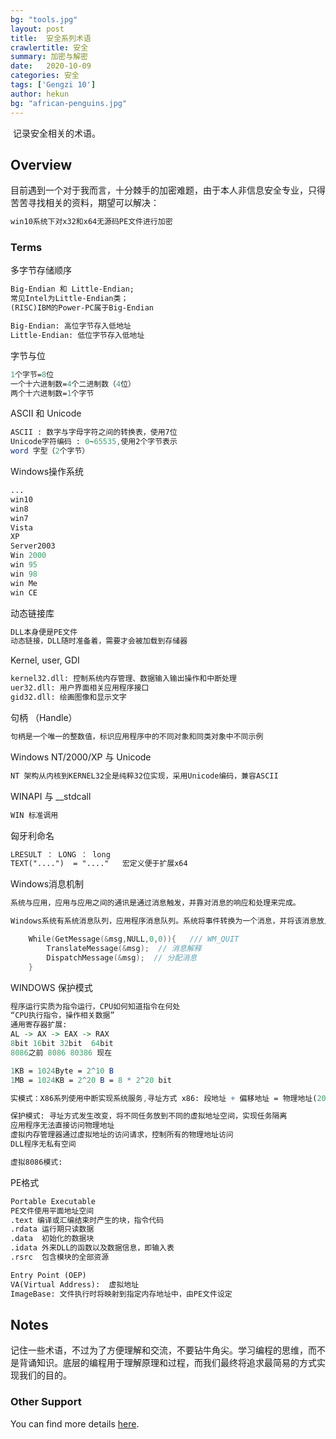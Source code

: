 ```yaml
---
bg: "tools.jpg"
layout: post
title:  安全系列术语
crawlertitle: 安全
summary: 加密与解密
date:   2020-10-09
categories: 安全
tags: ['Gengzi 10']
author: hekun
bg: "african-penguins.jpg"
---
```


​    记录安全相关的术语。

## Overview

目前遇到一个对于我而言，十分棘手的加密难题，由于本人非信息安全专业，只得苦苦寻找相关的资料，期望可以解决：

```txt
win10系统下对x32和x64无源码PE文件进行加密
```

### Terms

多字节存储顺序

```txt
Big-Endian 和 Little-Endian; 
常见Intel为Little-Endian类；
(RISC)IBM的Power-PC属于Big-Endian

Big-Endian: 高位字节存入低地址
Little-Endian: 低位字节存入低地址
```

字节与位

```mathematica
1个字节=8位
一个十六进制数=4个二进制数（4位）
两个十六进制数=1个字节
```

ASCII 和 Unicode

```mathematica
ASCII : 数字与字母字符之间的转换表，使用7位
Unicode字符编码 : 0~65535,使用2个字节表示
word 字型（2个字节）
```

Windows操作系统

```mathematica
...
win10
win8
win7
Vista
XP
Server2003
Win 2000
win 95
win 98
win Me
win CE
```

动态链接库

```mathematica
DLL本身便是PE文件
动态链接，DLL随时准备着，需要才会被加载到存储器
```

Kernel, user, GDI

```txt
kernel32.dll: 控制系统内存管理、数据输入输出操作和中断处理
uer32.dll: 用户界面相关应用程序接口
gid32.dll: 绘画图像和显示文字
```

句柄 （Handle）

```txt
句柄是一个唯一的整数值，标识应用程序中的不同对象和同类对象中不同示例
```

Windows NT/2000/XP 与 Unicode

```txt
NT 架构从内核到KERNEL32全是纯粹32位实现，采用Unicode编码，兼容ASCII
```

WINAPI 与 __stdcall

```txt
WIN 标准调用
```

匈牙利命名

```txt
LRESULT ： LONG ： long
TEXT("....")  = "...."   宏定义便于扩展x64
```

Windows消息机制

```c++
系统与应用，应用与应用之间的通讯是通过消息触发，并靠对消息的响应和处理来完成。

Windows系统有系统消息队列，应用程序消息队列。系统将事件转换为一个消息，并将该消息放入程序的消息队列，程序通过执行一块为消息循环的程序代码从消息队列中取出消息。

    While(GetMessage(&msg,NULL,0,0)){   /// WM_QUIT
    	TranslateMessage(&msg);  // 消息解释
    	DispatchMessage(&msg);  // 分配消息
	}
```

WINDOWS 保护模式

```mathematica
程序运行实质为指令运行，CPU如何知道指令在何处
“CPU执行指令，操作相关数据”
通用寄存器扩展:
AL -> AX -> EAX -> RAX
8bit 16bit 32bit  64bit
8086之前 8086 80386 现在

1KB = 1024Byte = 2^10 B
1MB = 1024KB = 2^20 B = 8 * 2^20 bit

实模式：X86系列使用中断实现系统服务,寻址方式 x86: 段地址 + 偏移地址 = 物理地址(20bit)

保护模式: 寻址方式发生改变，将不同任务放到不同的虚拟地址空间，实现任务隔离
应用程序无法直接访问物理地址
虚拟内存管理器通过虚拟地址的访问请求，控制所有的物理地址访问
DLL程序无私有空间

虚拟8086模式: 
```

PE格式

```txt
Portable Executable
PE文件使用平面地址空间
.text 编译或汇编结束时产生的块，指令代码
.rdata 运行期只读数据
.data  初始化的数据块
.idata 外来DLL的函数以及数据信息，即输入表
.rsrc  包含模块的全部资源

Entry Point (OEP)
VA(Virtual Address):  虚拟地址
ImageBase: 文件执行时将映射到指定内存地址中，由PE文件设定
```



## Notes

记住一些术语，不过为了方便理解和交流，不要钻牛角尖。学习编程的思维，而不是背诵知识。底层的编程用于理解原理和过程，而我们最终将追求最简易的方式实现我们的目的。

### Other Support

You can find more details [here]( https://ilovefishc.com/ ).